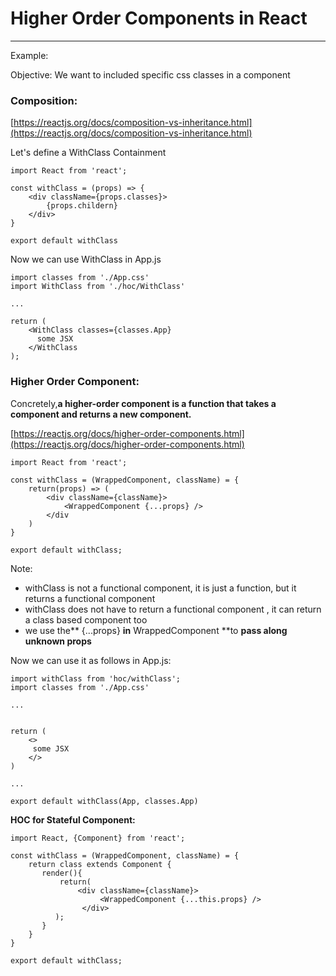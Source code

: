# Higher Order Components in React

---

Example:

Objective: We want to included specific css classes in a component

### Composition:

[https://reactjs.org/docs/composition-vs-inheritance.html](https://reactjs.org/docs/composition-vs-inheritance.html)

Let's define a WithClass Containment

```
import React from 'react'; 

const withClass = (props) => {
    <div className={props.classes}>
        {props.childern}
    </div>
}

export default withClass
```

Now we can use WithClass in App.js

```
import classes from './App.css'
import WithClass from './hoc/WithClass'

...

return (
    <WithClass classes={classes.App}
      some JSX
    </WithClass
);
```

### Higher Order Component:

Concretely,**a higher-order component is a function that takes a component and returns a new component.**

[https://reactjs.org/docs/higher-order-components.html](https://reactjs.org/docs/higher-order-components.html)

```
import React from 'react';

const withClass = (WrappedComponent, className) = {
    return(props) => (
        <div className={className}>
            <WrappedComponent {...props} />
        </div
    )
}

export default withClass;
```

Note:

* withClass is not a functional component, it is just a function, but it returns a functional component 
* withClass does not have to return a functional component , it can return a class based component too 
* we use the** {...props} **in** WrappedComponent **to **pass along unknown props**

Now we can use it as follows in App.js:

```
import withClass from 'hoc/withClass';
import classes from './App.css'

...


return (
    <>
     some JSX
    </>
)

...

export default withClass(App, classes.App)
```

**HOC for Stateful Component:**

```
import React, {Component} from 'react';

const withClass = (WrappedComponent, className) = {
    return class extends Component {
       render(){
           return(
               <div className={className}>
                    <WrappedComponent {...this.props} />
                </div>
          );
       }
    }
}

export default withClass;
```



